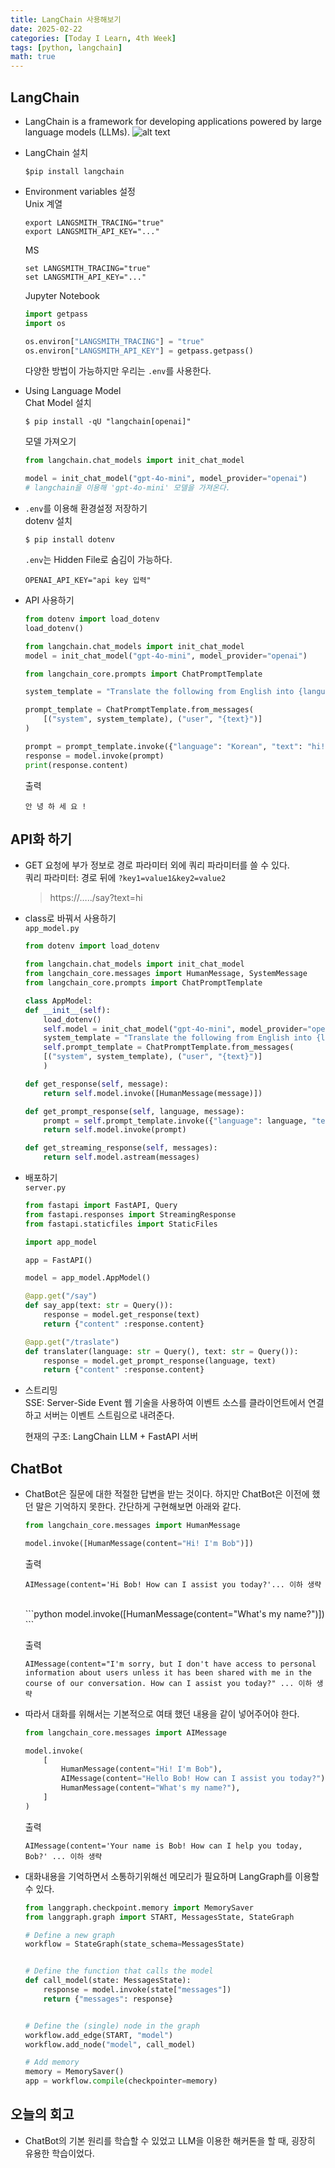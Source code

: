 ```yaml
---
title: LangChain 사용해보기
date: 2025-02-22
categories: [Today I Learn, 4th Week]
tags: [python, langchain]
math: true
---
```


## LangChain
- LangChain is a framework for developing applications powered by large language models (LLMs).
    ![alt text](/assets/images/langchain.png)

- LangChain 설치
    ```shell
    $pip install langchain
    ```

- Environment variables 설정<br/>
    Unix 계열
    ```shell
    export LANGSMITH_TRACING="true"
    export LANGSMITH_API_KEY="..."
    ```

    MS
    ```shell
    set LANGSMITH_TRACING="true"
    set LANGSMITH_API_KEY="..."
    ```

    Jupyter Notebook
    ```python
    import getpass
    import os

    os.environ["LANGSMITH_TRACING"] = "true"
    os.environ["LANGSMITH_API_KEY"] = getpass.getpass()
    ```

    다양한 방법이 가능하지만 우리는 `.env`를 사용한다.

- Using Language Model<br/>
    Chat Model 설치
    ```shell
    $ pip install -qU "langchain[openai]"
    ```

    모델 가져오기
    ```python
    from langchain.chat_models import init_chat_model

    model = init_chat_model("gpt-4o-mini", model_provider="openai")
    # langchain을 이용해 'gpt-4o-mini' 모델을 가져온다.
    ```

- `.env`를 이용해 환경설정 저장하기<br/>
    dotenv 설치
    ```shell
    $ pip install dotenv
    ```
    `.env`는 Hidden File로 숨김이 가능하다.
    ```shell
    OPENAI_API_KEY="api key 입력"
    ```

- API 사용하기
    ```python
    from dotenv import load_dotenv
    load_dotenv()

    from langchain.chat_models import init_chat_model
    model = init_chat_model("gpt-4o-mini", model_provider="openai")

    from langchain_core.prompts import ChatPromptTemplate

    system_template = "Translate the following from English into {language}"

    prompt_template = ChatPromptTemplate.from_messages(
        [("system", system_template), ("user", "{text}")]
    )

    prompt = prompt_template.invoke({"language": "Korean", "text": "hi!"})
    response = model.invoke(prompt)
    print(response.content)
    ```
    출력
    ```
    안 녕 하 세 요 !
    ```

## API화 하기
- GET 요청에 부가 정보로 경로 파라미터 외에 쿼리 파라미터를 쓸 수 있다.<br/>
    쿼리 파라미터: 경로 뒤에 `?key1=value1&key2=value2`<br/>
    >  https://…../say?text=hi<br/>

- class로 바꿔서 사용하기<br/>
    `app_model.py`
    ```python
    from dotenv import load_dotenv

    from langchain.chat_models import init_chat_model
    from langchain_core.messages import HumanMessage, SystemMessage
    from langchain_core.prompts import ChatPromptTemplate

    class AppModel:
    def __init__(self):
        load_dotenv() 
        self.model = init_chat_model("gpt-4o-mini", model_provider="openai")
        system_template = "Translate the following from English into {language}"
        self.prompt_template = ChatPromptTemplate.from_messages(
        [("system", system_template), ("user", "{text}")]
        )

    def get_response(self, message):
        return self.model.invoke([HumanMessage(message)])

    def get_prompt_response(self, language, message):
        prompt = self.prompt_template.invoke({"language": language, "text": message})
        return self.model.invoke(prompt)

    def get_streaming_response(self, messages):
        return self.model.astream(messages)
    ```

- 배포하기<br/>
    `server.py`
    ```python
    from fastapi import FastAPI, Query
    from fastapi.responses import StreamingResponse
    from fastapi.staticfiles import StaticFiles

    import app_model

    app = FastAPI()

    model = app_model.AppModel()

    @app.get("/say")
    def say_app(text: str = Query()):
        response = model.get_response(text)
        return {"content" :response.content}

    @app.get("/traslate")
    def translater(language: str = Query(), text: str = Query()):
        response = model.get_prompt_response(language, text)
        return {"content" :response.content}
    ```

- 스트리밍<br/>
    SSE: Server-Side Event 웹 기술을 사용하여 이벤트 소스를 클라이언트에서 연결하고 서버는 이벤트 스트림으로 내려준다.

    현재의 구조: LangChain LLM + FastAPI 서버

## ChatBot
- ChatBot은 질문에 대한 적절한 답변을 받는 것이다. 하지만 ChatBot은 이전에 했던 말은 기억하지 못한다. 간단하게 구현해보면 아래와 같다.<br/>

    ```python
    from langchain_core.messages import HumanMessage

    model.invoke([HumanMessage(content="Hi! I'm Bob")])
    ```

    출력
    ```
    AIMessage(content='Hi Bob! How can I assist you today?'... 이하 생략
    ```
    <br/>
    ```python
    model.invoke([HumanMessage(content="What's my name?")])
    ```

    출력
    ```
    AIMessage(content="I'm sorry, but I don't have access to personal information about users unless it has been shared with me in the course of our conversation. How can I assist you today?" ... 이하 생략
    ```

- 따라서 대화를 위해서는 기본적으로 여태 했던 내용을 같이 넣어주어야 한다.
    ```python
    from langchain_core.messages import AIMessage

    model.invoke(
        [
            HumanMessage(content="Hi! I'm Bob"),
            AIMessage(content="Hello Bob! How can I assist you today?"),
            HumanMessage(content="What's my name?"),
        ]
    )
    ```

    출력

    ```
    AIMessage(content='Your name is Bob! How can I help you today, Bob?' ... 이하 생략
    ```

- 대화내용을 기억하면서 소통하기위해선 메모리가 필요하며 LangGraph를 이용할 수 있다.
    ```python
    from langgraph.checkpoint.memory import MemorySaver
    from langgraph.graph import START, MessagesState, StateGraph

    # Define a new graph
    workflow = StateGraph(state_schema=MessagesState)


    # Define the function that calls the model
    def call_model(state: MessagesState):
        response = model.invoke(state["messages"])
        return {"messages": response}


    # Define the (single) node in the graph
    workflow.add_edge(START, "model")
    workflow.add_node("model", call_model)

    # Add memory
    memory = MemorySaver()
    app = workflow.compile(checkpointer=memory)
    ```

## 오늘의 회고
- ChatBot의 기본 원리를 학습할 수 있었고 LLM을 이용한 해커톤을 할 때, 굉장히 유용한 학습이었다.